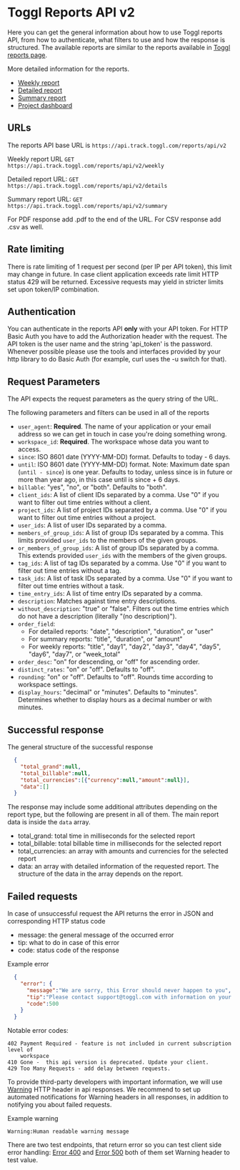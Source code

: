 Toggl Reports API v2
=================

Here you can get the general information about how to use Toggl reports API, from how to authenticate, what filters to use and how the response is structured. The available reports are similar to the reports available in [Toggl reports page](https://www.toggl.com/app/reports).

More detailed information for the reports.
* [Weekly report](reports/weekly.md)
* [Detailed report](reports/detailed.md)
* [Summary report](reports/summary.md)
* [Project dashboard](reports/project.md)

## URLs

The reports API base URL is `https://api.track.toggl.com/reports/api/v2`

Weekly report URL `GET https://api.track.toggl.com/reports/api/v2/weekly`

Detailed report URL: `GET https://api.track.toggl.com/reports/api/v2/details`

Summary report URL: `GET https://api.track.toggl.com/reports/api/v2/summary`

For PDF response add .pdf to the end of the URL. For CSV response add .csv as well.

## Rate limiting

There is rate limiting of 1 request per second (per IP per API token), this
limit may change in future. In case client application exceeds rate limit
HTTP status 429 will be returned. Excessive requests may yield in stricter 
limits set upon token/IP combination.

## Authentication

You can authenticate in the reports API **only** with your API token. For HTTP Basic Auth you have to add the Authorization header with the request.
The API token is the user name and the string 'api_token' is the password.
Whenever possible please use the tools and interfaces provided by your http library to do Basic Auth (for example, curl uses the -u switch for that).

## Request Parameters

The API expects the request parameters as the query string of the URL.

The following parameters and filters can be used in all of the reports
* `user_agent`: **Required**. The name of your application or your email address so we can get in touch in case you're doing something wrong.
* `workspace_id`: **Required**. The workspace whose data you want to access.
* `since`: ISO 8601 date (YYYY-MM-DD) format. Defaults to today - 6 days.
* `until`: ISO 8601 date (YYYY-MM-DD) format. Note: Maximum date span (`until - since`) is one year. Defaults to today, unless since is in future or more than year ago, in this case until is since + 6 days.
* `billable`: "yes", "no", or "both". Defaults to "both".
* `client_ids`: A list of client IDs separated by a comma. Use "0" if you want to filter out time entries without a client.
* `project_ids`: A list of project IDs separated by a comma. Use "0" if you want to filter out time entries without a project.
* `user_ids`: A list of user IDs separated by a comma.
* `members_of_group_ids`: A list of group IDs separated by a comma. This limits provided `user_ids` to the members of the given groups.
* `or_members_of_group_ids`: A list of group IDs separated by a comma. This extends provided `user_ids` with the members of the given groups.
* `tag_ids`: A list of tag IDs separated by a comma. Use "0" if you want to filter out time entries without a tag.
* `task_ids`: A list of task IDs separated by a comma. Use "0" if you want to filter out time entries without a task.
* `time_entry_ids`: A list of time entry IDs separated by a comma.
* `description`: Matches against time entry descriptions.
* `without_description`: "true" or "false". Filters out the time entries which do not have a description (literally "(no description)").
* `order_field`:
  * For detailed reports: "date", "description", "duration", or "user"
  * For summary reports: "title", "duration", or "amount"
  * For weekly reports: "title", "day1", "day2", "day3", "day4", "day5", "day6", "day7", or "week_total"
* `order_desc`: "on" for descending, or "off" for ascending order.
* `distinct_rates`: "on" or "off". Defaults to "off".
* `rounding`: "on" or "off". Defaults to "off". Rounds time according to workspace settings.
* `display_hours`: "decimal" or "minutes". Defaults to "minutes". Determines whether to display hours as a decimal number or with minutes.

## Successful response

The general structure of the successful response
```json
  {
    "total_grand":null,
    "total_billable":null,
    "total_currencies":[{"currency":null,"amount":null}],
    "data":[]
  }
```
The response may include some additional attributes depending on the report type, but the following are present in all of them. The main report data is inside the `data` array.

* total_grand: total time in milliseconds for the selected report
* total_billable: total billable time in milliseconds for the selected report
* total_currencies: an array with amounts and currencies for the selected report
* data: an array with detailed information of the requested report. The structure of the data in the array depends on the report.

## Failed requests

In case of unsuccessful request the API returns the error in JSON and corresponding HTTP status code
* message: the general message of the occurred error
* tip: what to do in case of this error
* code: status code of the response

Example error
```json
  {
    "error": {
      "message":"We are sorry, this Error should never happen to you",
      "tip":"Please contact support@toggl.com with information on your request",
      "code":500
    }
  }

```

Notable error codes: 

    402 Payment Required - feature is not included in current subscription level of
        workspace
    410 Gone -  this api version is deprecated. Update your client.
    429 Too Many Requests - add delay between requests.
  

To provide third-party developers with important information, we will use
[Warning](http://www.w3.org/Protocols/rfc2616/rfc2616-sec14.html#sec14.46) HTTP
header in api responses. We recommend to set up automated notifications for
Warning headers in all responses, in addition to notifying you about failed requests.

Example warning

    Warning:Human readable warning message

There are two test endpoints, that return error so you can test client side 
error handling: [Error 400](https://www.toggl.com/reports/api/v2/error400) and 
[Error 500](https://www.toggl.com/reports/api/v2/error500) both of them set 
Warning header to test value.
